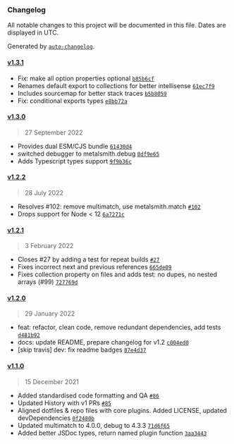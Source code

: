 ### Changelog

All notable changes to this project will be documented in this file. Dates are displayed in UTC.

Generated by [`auto-changelog`](https://github.com/CookPete/auto-changelog).

#### [v1.3.1](https://github.com/metalsmith/collections/compare/v1.3.0...v1.3.1)

- Fix: make all option properties optional [`b85b6cf`](https://github.com/metalsmith/collections/commit/b85b6cf75f949188191415147338ae28c5b9fbac)
- Renames default export to collections for better intellisense [`61ec7f9`](https://github.com/metalsmith/collections/commit/61ec7f93fe4fac2112909b4fee233507affe05a2)
- Includes sourcemap for better stack traces [`b5b8059`](https://github.com/metalsmith/collections/commit/b5b80597cf821b3c478b864ddf5739d60aadce0d)
- Fix: conditional exports types [`e8bb72a`](https://github.com/metalsmith/collections/commit/e8bb72ac22298324669b3e7b45d7177c88b13c2a)

#### [v1.3.0](https://github.com/metalsmith/collections/compare/v1.2.2...v1.3.0)

> 27 September 2022

- Provides dual ESM/CJS bundle [`61430d4`](https://github.com/metalsmith/collections/commit/61430d489ae87df1276f61de8aad2755c0491cc9)
- switched debugger to metalsmith.debug [`8df9e65`](https://github.com/metalsmith/collections/commit/8df9e65b6b03f4c3d96a81d477a21d69aeafadbf)
- Adds Typescript types support [`9f9b36c`](https://github.com/metalsmith/collections/commit/9f9b36ca569153ad84be89facdc6a2630e86a6af)

#### [v1.2.2](https://github.com/metalsmith/collections/compare/v1.2.1...v1.2.2)

> 28 July 2022

- Resolves #102: remove multimatch, use metalsmith.match [`#102`](https://github.com/metalsmith/collections/issues/102)
- Drops support for Node &lt; 12 [`6a7271c`](https://github.com/metalsmith/collections/commit/6a7271c9a170e88ae91e1d05e2f7162606566f3f)

#### [v1.2.1](https://github.com/metalsmith/collections/compare/v1.2.0...v1.2.1)

> 3 February 2022

- Closes #27 by adding a test for repeat builds [`#27`](https://github.com/metalsmith/collections/issues/27)
- Fixes incorrect next and previous references [`665de09`](https://github.com/metalsmith/collections/commit/665de091b3bbb7b74741d15e17e471ae225ba2ec)
- Fixes collection property on files and adds test: no dupes, no nested arrays (#99) [`727769d`](https://github.com/metalsmith/collections/commit/727769d95464e61739523538006cb863220cfae6)

#### [v1.2.0](https://github.com/metalsmith/collections/compare/v1.1.0...v1.2.0)

> 29 January 2022

- feat: refactor, clean code, remove redundant dependencies, add tests [`d481b92`](https://github.com/metalsmith/collections/commit/d481b927b6137df81e8fc71de99c1277f6a131c2)
- docs: update README, prepare changelog for v1.2 [`c004ed0`](https://github.com/metalsmith/collections/commit/c004ed00216145f3cfa82042ab9243e42c23edb3)
- [skip travis] dev: fix readme badges [`87e4d37`](https://github.com/metalsmith/collections/commit/87e4d370530065a790c0b077d820fcc47bd6594c)

#### [v1.1.0](https://github.com/metalsmith/collections/compare/v1.0.0...v1.1.0)

> 15 December 2021

- Added standardised code formatting and QA [`#86`](https://github.com/metalsmith/collections/pull/86)
- Updated History with v1 PRs [`#85`](https://github.com/metalsmith/collections/pull/85)
- Aligned dotfiles & repo files with core plugins. Added LICENSE, updated devDependencies [`0f2480b`](https://github.com/metalsmith/collections/commit/0f2480b4c2baa22268229ad3d686fb9e21773602)
- Updated multimatch to 4.0.0, debug to 4.3.3 [`71d6f65`](https://github.com/metalsmith/collections/commit/71d6f65b9ec5572196e17dfebf5cff2361853f9d)
- Added better JSDoc types, return named plugin function [`3aa3443`](https://github.com/metalsmith/collections/commit/3aa3443802c2f814c90cf39c7b43de8fc3d3ff13)
